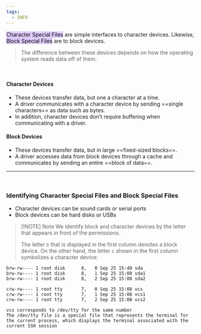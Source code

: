 ```yaml
---
tags:
  - INFO
---
```



<mark style="background: #D2B3FFA6;">Character Special Files</mark> are simple interfaces to character devices. 
Likewise, <mark style="background: #D2B3FFA6;">Block Special Files</mark> are to block devices.

> The difference between these devices depends on how the operating system reads data off of them. 

</br> 

#### Character Devices

- These devices transfer data, but one a character at a time.
- A driver communicates with a character device by sending ==single characters== as data such as bytes. 
- In addition, character devices don’t require buffering when communicating with a driver. 

#### Block Devices

- These devices transfer data, but in large ==fixed-sized blocks==.
- A driver accesses data from block devices through a cache and communicates by sending an entire ==block of data==.

---

</br>

### Identifying Character Special Files and Block Special Files 

- Character devices can be sound cards or serial ports
- Block devices can be hard disks or USBs

> [!NOTE] Note
> We identify block and character devices by the letter that appears in front of the permissions.
> 
> The letter `b` that is displayed in the first column denotes a block device. 
> On the other hand, the letter `c` shown in the first column symbolizes a character device:

```
brw-rw---- 1 root disk      8,   0 Sep 25 15:49 sda
brw-rw---- 1 root disk      8,   1 Sep 25 15:08 sda1
brw-rw---- 1 root disk      8,   2 Sep 25 15:08 sda2

crw-rw---- 1 root tty       7,   0 Sep 25 15:08 vcs
crw-rw---- 1 root tty       7,   1 Sep 25 15:08 vcs1
crw-rw---- 1 root tty       7,   2 Sep 25 15:08 vcs2

vcs corresponds to /dev/tty for the same number
The /dev/tty file is a special file that represents the terminal for the current process, which displays the terminal associated with the current SSH session
```